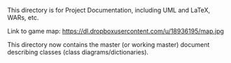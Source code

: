 This directory is for Project Documentation, including UML and LaTeX, WARs, etc.

Link to game map: https://dl.dropboxusercontent.com/u/18936195/map.jpg

This directory now contains the master (or working master) document describing classes (class diagrams/dictionaries).
